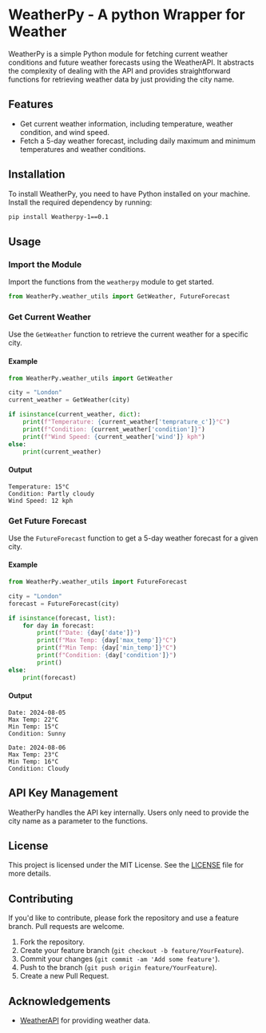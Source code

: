 # WeatherPy - A python Wrapper for Weather 

WeatherPy is a simple Python module for fetching current weather conditions and future weather forecasts using the WeatherAPI. It abstracts the complexity of dealing with the API and provides straightforward functions for retrieving weather data by just providing the city name.

## Features

- Get current weather information, including temperature, weather condition, and wind speed.
- Fetch a 5-day weather forecast, including daily maximum and minimum temperatures and weather conditions.

## Installation

To install WeatherPy, you need to have Python installed on your machine. Install the required dependency by running:

```bash
pip install Weatherpy-1==0.1
```

## Usage

### Import the Module

Import the functions from the `weatherpy` module to get started.

```python
from WeatherPy.weather_utils import GetWeather, FutureForecast
```

### Get Current Weather

Use the `GetWeather` function to retrieve the current weather for a specific city.

#### Example

```python
from WeatherPy.weather_utils import GetWeather

city = "London"
current_weather = GetWeather(city)

if isinstance(current_weather, dict):
    print(f"Temperature: {current_weather['temprature_c']}°C")
    print(f"Condition: {current_weather['condition']}")
    print(f"Wind Speed: {current_weather['wind']} kph")
else:
    print(current_weather)
```

#### Output

```
Temperature: 15°C
Condition: Partly cloudy
Wind Speed: 12 kph
```

### Get Future Forecast

Use the `FutureForecast` function to get a 5-day weather forecast for a given city.

#### Example

```python
from WeatherPy.weather_utils import FutureForecast

city = "London"
forecast = FutureForecast(city)

if isinstance(forecast, list):
    for day in forecast:
        print(f"Date: {day['date']}")
        print(f"Max Temp: {day['max_temp']}°C")
        print(f"Min Temp: {day['min_temp']}°C")
        print(f"Condition: {day['condition']}")
        print()
else:
    print(forecast)
```

#### Output

```
Date: 2024-08-05
Max Temp: 22°C
Min Temp: 15°C
Condition: Sunny

Date: 2024-08-06
Max Temp: 23°C
Min Temp: 16°C
Condition: Cloudy
```

## API Key Management

WeatherPy handles the API key internally. Users only need to provide the city name as a parameter to the functions.

## License

This project is licensed under the MIT License. See the [LICENSE](LICENSE) file for more details.

## Contributing

If you'd like to contribute, please fork the repository and use a feature branch. Pull requests are welcome.

1. Fork the repository.
2. Create your feature branch (`git checkout -b feature/YourFeature`).
3. Commit your changes (`git commit -am 'Add some feature'`).
4. Push to the branch (`git push origin feature/YourFeature`).
5. Create a new Pull Request.

## Acknowledgements

- [WeatherAPI](https://www.weatherapi.com/) for providing weather data.
